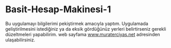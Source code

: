 # Basit-Hesap-Makinesi-1
Bu uygulamayı bilgilerimi pekiştirmek amacıyla yaptım. Uygulamada geliştirilmesini istediğiniz ya da eksik gördüğünüz yerleri belirtirseniz gerekli düzeltmeleri yapabilirim.
web sayfama www.muraterciyas.net adresinden ulaşabilirsiniz.
